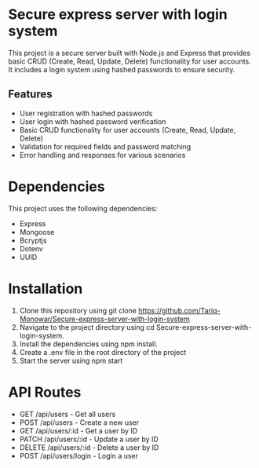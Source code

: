 # Secure express server with login system
This project is a secure server built with Node.js and Express that provides basic CRUD (Create, Read, Update, Delete) functionality for user accounts. It includes a login system using hashed passwords to ensure security.
## Features
- User registration with hashed passwords
- User login with hashed password verification
- Basic CRUD functionality for user accounts (Create, Read, Update, Delete)
- Validation for required fields and password matching
- Error handling and responses for various scenarios

# Dependencies
This project uses the following dependencies:

- Express
- Mongoose
- Bcryptjs
- Dotenv
- UUID

# Installation
1. Clone this repository using git clone https://github.com/Tariq-Monowar/Secure-express-server-with-login-system 
2. Navigate to the project directory using cd Secure-express-server-with-login-system.
3. Install the dependencies using npm install.
4. Create a .env file in the root directory of the project
5. Start the server using npm start

# API Routes
- GET /api/users - Get all users
- POST /api/users - Create a new user
- GET /api/users/:id - Get a user by ID
- PATCH /api/users/:id - Update a user by ID
- DELETE /api/users/:id - Delete a user by ID
- POST /api/users/login - Login a user



